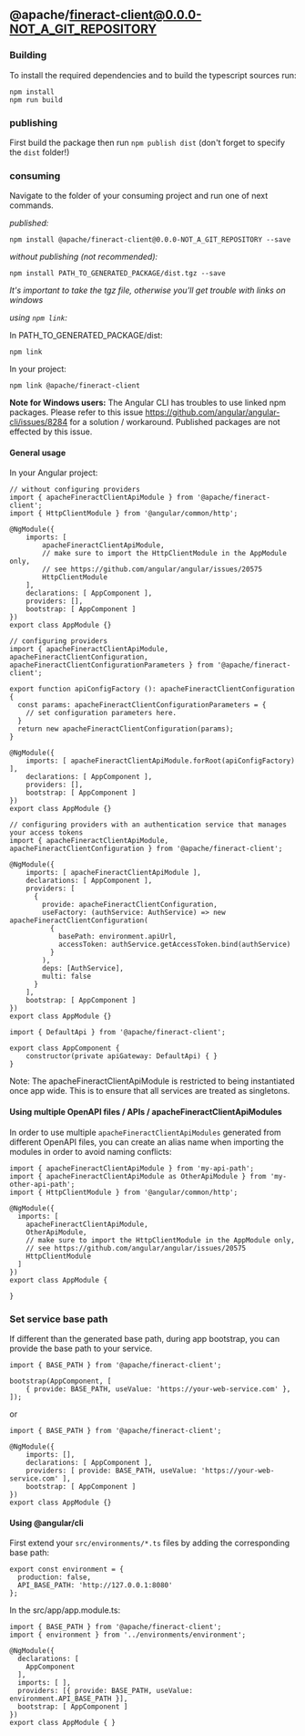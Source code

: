 ## @apache/fineract-client@0.0.0-NOT_A_GIT_REPOSITORY

### Building

To install the required dependencies and to build the typescript sources run:
```
npm install
npm run build
```

### publishing

First build the package then run ```npm publish dist``` (don't forget to specify the `dist` folder!)

### consuming

Navigate to the folder of your consuming project and run one of next commands.

_published:_

```
npm install @apache/fineract-client@0.0.0-NOT_A_GIT_REPOSITORY --save
```

_without publishing (not recommended):_

```
npm install PATH_TO_GENERATED_PACKAGE/dist.tgz --save
```

_It's important to take the tgz file, otherwise you'll get trouble with links on windows_

_using `npm link`:_

In PATH_TO_GENERATED_PACKAGE/dist:
```
npm link
```

In your project:
```
npm link @apache/fineract-client
```

__Note for Windows users:__ The Angular CLI has troubles to use linked npm packages.
Please refer to this issue https://github.com/angular/angular-cli/issues/8284 for a solution / workaround.
Published packages are not effected by this issue.


#### General usage

In your Angular project:


```
// without configuring providers
import { apacheFineractClientApiModule } from '@apache/fineract-client';
import { HttpClientModule } from '@angular/common/http';

@NgModule({
    imports: [
        apacheFineractClientApiModule,
        // make sure to import the HttpClientModule in the AppModule only,
        // see https://github.com/angular/angular/issues/20575
        HttpClientModule
    ],
    declarations: [ AppComponent ],
    providers: [],
    bootstrap: [ AppComponent ]
})
export class AppModule {}
```

```
// configuring providers
import { apacheFineractClientApiModule, apacheFineractClientConfiguration, apacheFineractClientConfigurationParameters } from '@apache/fineract-client';

export function apiConfigFactory (): apacheFineractClientConfiguration {
  const params: apacheFineractClientConfigurationParameters = {
    // set configuration parameters here.
  }
  return new apacheFineractClientConfiguration(params);
}

@NgModule({
    imports: [ apacheFineractClientApiModule.forRoot(apiConfigFactory) ],
    declarations: [ AppComponent ],
    providers: [],
    bootstrap: [ AppComponent ]
})
export class AppModule {}
```

```
// configuring providers with an authentication service that manages your access tokens
import { apacheFineractClientApiModule, apacheFineractClientConfiguration } from '@apache/fineract-client';

@NgModule({
    imports: [ apacheFineractClientApiModule ],
    declarations: [ AppComponent ],
    providers: [
      {
        provide: apacheFineractClientConfiguration,
        useFactory: (authService: AuthService) => new apacheFineractClientConfiguration(
          {
            basePath: environment.apiUrl,
            accessToken: authService.getAccessToken.bind(authService)
          }
        ),
        deps: [AuthService],
        multi: false
      }
    ],
    bootstrap: [ AppComponent ]
})
export class AppModule {}
```

```
import { DefaultApi } from '@apache/fineract-client';

export class AppComponent {
    constructor(private apiGateway: DefaultApi) { }
}
```

Note: The apacheFineractClientApiModule is restricted to being instantiated once app wide.
This is to ensure that all services are treated as singletons.

#### Using multiple OpenAPI files / APIs / apacheFineractClientApiModules
In order to use multiple `apacheFineractClientApiModules` generated from different OpenAPI files,
you can create an alias name when importing the modules
in order to avoid naming conflicts:
```
import { apacheFineractClientApiModule } from 'my-api-path';
import { apacheFineractClientApiModule as OtherApiModule } from 'my-other-api-path';
import { HttpClientModule } from '@angular/common/http';

@NgModule({
  imports: [
    apacheFineractClientApiModule,
    OtherApiModule,
    // make sure to import the HttpClientModule in the AppModule only,
    // see https://github.com/angular/angular/issues/20575
    HttpClientModule
  ]
})
export class AppModule {

}
```


### Set service base path
If different than the generated base path, during app bootstrap, you can provide the base path to your service.

```
import { BASE_PATH } from '@apache/fineract-client';

bootstrap(AppComponent, [
    { provide: BASE_PATH, useValue: 'https://your-web-service.com' },
]);
```
or

```
import { BASE_PATH } from '@apache/fineract-client';

@NgModule({
    imports: [],
    declarations: [ AppComponent ],
    providers: [ provide: BASE_PATH, useValue: 'https://your-web-service.com' ],
    bootstrap: [ AppComponent ]
})
export class AppModule {}
```


#### Using @angular/cli
First extend your `src/environments/*.ts` files by adding the corresponding base path:

```
export const environment = {
  production: false,
  API_BASE_PATH: 'http://127.0.0.1:8080'
};
```

In the src/app/app.module.ts:
```
import { BASE_PATH } from '@apache/fineract-client';
import { environment } from '../environments/environment';

@NgModule({
  declarations: [
    AppComponent
  ],
  imports: [ ],
  providers: [{ provide: BASE_PATH, useValue: environment.API_BASE_PATH }],
  bootstrap: [ AppComponent ]
})
export class AppModule { }
```
